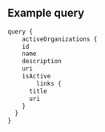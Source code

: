 ## Example query

```javascript
query {
	activeOrganizations {
    id
    name
    description
    uri
    isActive
		links {
      title
      uri
    }
  }
}
```